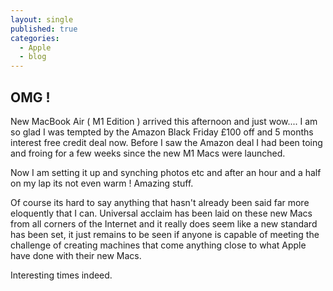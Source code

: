 ```yaml
---
layout: single
published: true
categories:
  - Apple
  - blog
---
```

## OMG !

New MacBook Air ( M1 Edition ) arrived this afternoon and just wow.... I am so glad I was tempted by the Amazon Black Friday £100 off and 5 months interest free credit deal now. Before I saw the Amazon deal I had been toing and froing for a few weeks since the new M1 Macs were launched.

Now I am setting it up and synching photos etc and after an hour and a half on my lap its not even warm ! Amazing stuff.

Of course its hard to say anything that hasn't already been said far more eloquently that I can. Universal acclaim has been laid on these new Macs from all corners of the Internet and it really does seem like a new standard has been set, it just remains to be seen if anyone is capable of meeting the challenge of creating machines that come anything close to what Apple have done with their new Macs.

Interesting times indeed.
